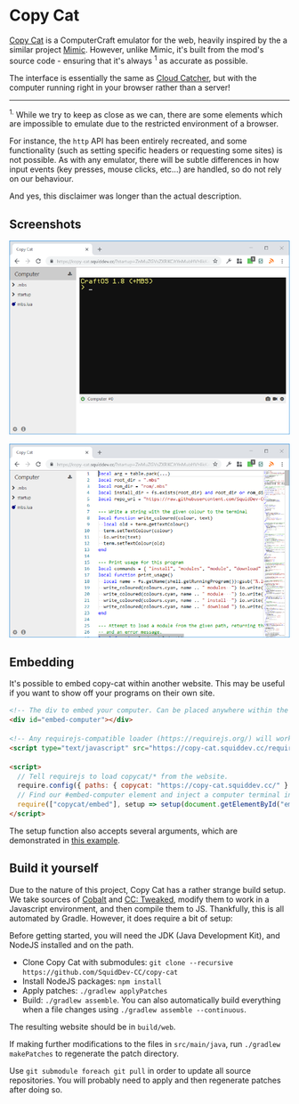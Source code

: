 # Copy Cat

[Copy Cat][copycat] is a ComputerCraft emulator for the web, heavily inspired by
the a similar project [Mimic][mimic]. However, unlike Mimic, it's built from the
mod's source code - ensuring that it's always <sup>1</sup> as accurate as
possible.

The interface is essentially the same as [Cloud Catcher][cloud], but with the
computer running right in your browser rather than a server!

---

<sup>1.</sup> While we try to keep as close as we can, there are some elements
which are impossible to emulate due to the restricted environment of a browser.

For instance, the `http` API has been entirely recreated, and some functionality
(such as setting specific headers or requesting some sites) is not possible. As
with any emulator, there will be subtle differences in how input events (key
presses, mouse clicks, etc...) are handled, so do not rely on our behaviour.

And yes, this disclaimer was longer than the actual description.

## Screenshots
![The emulator in action](img/startup-url.png "The emulator in action")

![Editing a file](img/editor.png "Editing a file")

## Embedding
It's possible to embed copy-cat within another website. This may be useful if
you want to show off your programs on their own site.

```html
<!-- The div to embed your computer. Can be placed anywhere within the page. -->
<div id="embed-computer"></div>

<!-- Any requirejs-compatible loader (https://requirejs.org/) will work. -->
<script type="text/javascript" src="https://copy-cat.squiddev.cc/require.js"></script>

<script>
  // Tell requirejs to load copycat/* from the website.
  require.config({ paths: { copycat: "https://copy-cat.squiddev.cc/" } });
  // Find our #embed-computer element and inject a computer terminal into it.
  require(["copycat/embed"], setup => setup(document.getElementById("embed-computer")));
</script>
```

The setup function also accepts several arguments, which are demonstrated in
[this example](src/web/example/index.html).

## Build it yourself
Due to the nature of this project, Copy Cat has a rather strange build setup. We
take sources of [Cobalt][cobalt] and [CC: Tweaked][cct], modify them to work in
a Javascript environment, and then compile them to JS. Thankfully, this is all
automated by Gradle. However, it does require a bit of setup:

Before getting started, you will need the JDK (Java Development Kit), and NodeJS
installed and on the path.

 - Clone Copy Cat with submodules: `git clone --recursive https://github.com/SquidDev-CC/copy-cat`
 - Install NodeJS packages: `npm install`
 - Apply patches: `./gradlew applyPatches`
 - Build: `./gradlew assemble`. You can also automatically build everything when
   a file changes using `./gradlew assemble --continuous`.

The resulting website should be in `build/web`.

If making further modifications to the files in `src/main/java`, run
`./gradlew makePatches` to regenerate the patch directory.

Use `git submodule foreach git pull` in order to update all source repositories.
You will probably need to apply and then regenerate patches after doing so.

[copycat]: https://copy-cat.squiddev.cc "Try Copy Cat online"
[mimic]: https://gravlann.github.io/ "The Mimic ComputerCraft emulator"
[cloud]: https://github.com/SquidDev-CC/cloud-catcher "The Cloud Catcher repository"
[cobalt]: https://github.com/SquidDev/Cobalt "The Cobalt repository"
[cct]: https://github.com/SquidDev-CC/CC-Tweaked "The CC: Tweaked repository"

